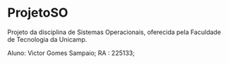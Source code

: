 # ProjetoSO

Projeto da disciplina de Sistemas Operacionais, oferecida pela Faculdade de Tecnologia da Unicamp.

Aluno: Victor Gomes Sampaio;
RA : 225133;
